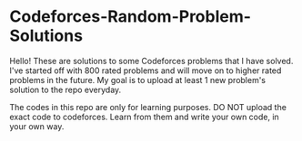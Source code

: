 # Codeforces-Random-Problem-Solutions
Hello! These are solutions to some Codeforces problems that I have solved. I've started off with 800 rated problems and will move on to higher rated problems in the future. My goal is to upload at least 1 new problem's solution to the repo everyday.

The codes in this repo are only for learning purposes. DO NOT upload the exact code to codeforces. Learn from them and write your own code, in your own way.
